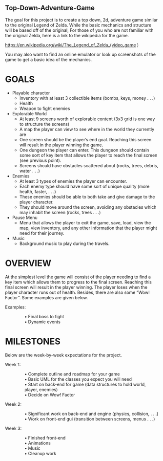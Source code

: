 ## Top-Down-Adventure-Game
The goal for this project is to create a top down, 2d, adventure game similar to the original Legend of Zelda. While the basic mechanics and structure will be based off of the original, For those of you who are not familiar with the original Zelda, here is a link to the wikipedia for the game.

 https://en.wikipedia.org/wiki/The_Legend_of_Zelda_(video_game )

You may also want to find an online emulator or look up screenshots of the game to get a basic idea of the mechanics.
  

# GOALS
<ul>
  <li>Playable character 
    <ul>
       <li>Inventory with at least 3 collectible items (bombs, keys, money . . .)</li>
       <li>Health</li>
       <li>Weapon to fight enemies</li>
    </ul>
   </li>
 
   <li>Explorable World
     <ul>
       <li>At least 9 screens worth of explorable content (3x3 grid is one way to structure the screens)</li>
       <li>A map the player can view to see where in the world they currently are</li>
       <li>One screen should be the player’s end goal. Reaching this screen will result in the player winning the game.</li>
       <li>One dungeon the player can enter. This dungeon should contain some sort of key item that allows the player to reach the final screen (see previous point).</li>
       <li>Screens should have obstacles scattered about (rocks, trees, debris, water . . .)</li>
     </ul>
   </li>
 
   <li>Enemies
     <ul>
       <li>At least 3 types of enemies the player can encounter.</li>
       <li>Each enemy type should have some sort of unique quality (more health, faster, . . .)</li>
       <li>These enemies should be able to both take and give damage to the player character.</li>
       <li>They should move around the screen, avoiding any obstacles which may inhabit the screen (rocks, trees . . .)</li>
     </ul> 
   </li> 
 
   <li>Pause Menu
     <ul>
       <li>Menu that allows the player to exit the game, save, load, view the map, view inventory, and any other information that the player might need for their journey.</li>
     </ul>
   </li> 
   
   <li> Music
     <ul>
       <li>Background music to play during the travels.</li>
     </ul>
   </li>
</ul>

# OVERVIEW
  <p>At the simplest level the game will consist of the player needing to find a key item which allows them to progress to the final screen. Reaching this final screen will result in the player winning. The player loses when the player character runs out of health. Besides, there are also some “Wow! Factor”. Some examples are given below.</p>
<dl>  
  <dt>Examples:</dt>
   <ul>
      <dd>• Final boss to fight</dd>
      <dd>• Dynamic events</dd>
   </ul>
</dl>

# MILESTONES
<p>Below are the week-by-week expectations for the project.</p>
<dl>
  <dt>Week 1:</dt>
    <ul>
       <dd>• Complete outline and roadmap for your game</dd>
       <dd>• Basic UML for the classes you expect you will need</dd>
       <dd>• Start on back-end for game (data structures to hold world, player, enemies)</dd>
       <dd>• Decide on Wow! Factor</dd>
    </ul>  
  <dt>Week 2:</dt>
    <ul>
       <dd>• Significant work on back-end and engine (physics, collision, . . .)</dd>
       <dd>• Work on front-end gui (transition between screens, menus . . .)</dd>
    </ul>
  <dt>Week 3:</dt>
    <ul>
       <dd>• Finished front-end</dd>
       <dd>• Animations</dd>
       <dd>• Music</dd>
       <dd>• Cleanup work</dd>
    </ul>
</dl>

